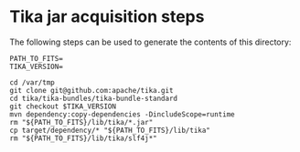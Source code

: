 # Tika jar acquisition steps

The following steps can be used to generate the contents of this
directory:

``` shell
PATH_TO_FITS=
TIKA_VERSION=

cd /var/tmp
git clone git@github.com:apache/tika.git
cd tika/tika-bundles/tika-bundle-standard
git checkout $TIKA_VERSION
mvn dependency:copy-dependencies -DincludeScope=runtime
rm "${PATH_TO_FITS}/lib/tika/*.jar"
cp target/dependency/* "${PATH_TO_FITS}/lib/tika"
rm "${PATH_TO_FITS}/lib/tika/slf4j*"
```
